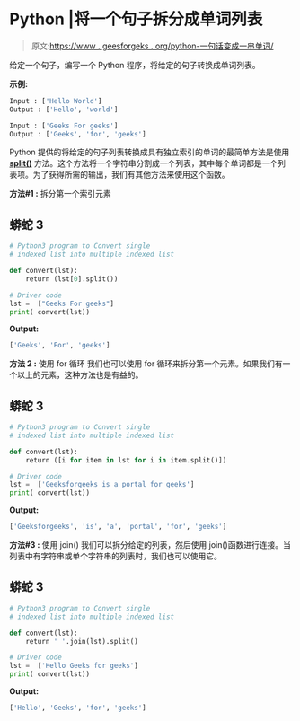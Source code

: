 # Python |将一个句子拆分成单词列表

> 原文:[https://www . geesforgeks . org/python-一句话变成一串单词/](https://www.geeksforgeeks.org/python-spilt-a-sentence-into-list-of-words/)

给定一个句子，编写一个 Python 程序，将给定的句子转换成单词列表。

**示例:**

```py
Input : ['Hello World']
Output : ['Hello', 'world']

Input : ['Geeks For geeks']
Output : ['Geeks', 'for', 'geeks']
```

Python 提供的将给定的句子列表转换成具有独立索引的单词的最简单方法是使用 [**split()**](https://www.geeksforgeeks.org/python-string-split/) 方法。这个方法将一个字符串分割成一个列表，其中每个单词都是一个列表项。为了获得所需的输出，我们有其他方法来使用这个函数。

**方法#1 :** 拆分第一个索引元素

## 蟒蛇 3

```py
# Python3 program to Convert single
# indexed list into multiple indexed list

def convert(lst):
    return (lst[0].split())

# Driver code
lst =  ["Geeks For geeks"]
print( convert(lst))
```

**Output:** 

```py
['Geeks', 'For', 'geeks']
```

**方法 2 :** 使用 for 循环
我们也可以使用 for 循环来拆分第一个元素。如果我们有一个以上的元素，这种方法也是有益的。

## 蟒蛇 3

```py
# Python3 program to Convert single
# indexed list into multiple indexed list

def convert(lst):
    return ([i for item in lst for i in item.split()])

# Driver code
lst =  ['Geeksforgeeks is a portal for geeks']
print( convert(lst))
```

**Output:** 

```py
['Geeksforgeeks', 'is', 'a', 'portal', 'for', 'geeks']
```

**方法#3 :** 使用 join()
我们可以拆分给定的列表，然后使用 join()函数进行连接。当列表中有字符串或单个字符串的列表时，我们也可以使用它。

## 蟒蛇 3

```py
# Python3 program to Convert single
# indexed list into multiple indexed list

def convert(lst):
    return ' '.join(lst).split()

# Driver code
lst =  ['Hello Geeks for geeks']
print( convert(lst))
```

**Output:** 

```py
['Hello', 'Geeks', 'for', 'geeks']
```